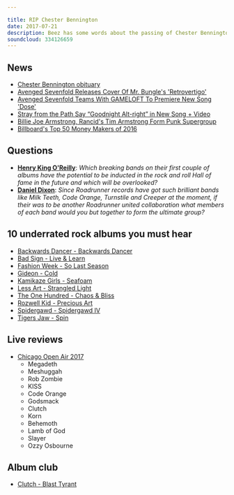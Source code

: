 ```yaml
---

title: RIP Chester Bennington
date: 2017-07-21
description: Beez has some words about the passing of Chester Bennington and the importance of communicating to help one another before being joined by Hill to chat about the new Avenged Sevenfold track, who would make up a Roadrunner Supergroup, the top grossing musicians of 2016 and bring you 10 albums flying under the attention of the mainstream that deserve your attention. If that wasn't enough our Album Club is on one of the 21st Century's greatest albums, Clutch's peerless Blast Tyrant.
soundcloud: 334126659
---
```


## News

* [Chester Bennington obituary](https://www.theguardian.com/music/2017/jul/21/chester-bennington-obituary)
* [Avenged Sevenfold Releases Cover Of Mr. Bungle's 'Retrovertigo'](http://www.blabbermouth.net/news/avenged-sevenfold-releases-cover-of-mr-bungles-retrovertigo.html)
* [Avenged Sevenfold Teams With GAMELOFT To Premiere New Song 'Dose'](http://www.blabbermouth.net/news/avenged-sevenfold-teams-with-gameloft-to-premiere-new-song-dose.html)
* [Stray from the Path Say “Goodnight Alt-right” in New Song + Video](http://www.metalsucks.net/2017/07/12/stray-from-the-path-say-goodnight-alt-right-in-new-song-video/)
* [Billie Joe Armstrong, Rancid's Tim Armstrong Form Punk Supergroup](https://www.rollingstone.com/music/news/billie-joe-armstrong-forms-punk-supergroup-the-armstrongs-w492510)
* [Billboard's Top 50 Money Makers of 2016](http://www.billboard.com/photos/7865108/highest-paid-musicians-2016-money-makers)

## Questions

* **[Henry King O'Reilly](https://www.facebook.com/thatsnotmetalpodcast/posts/2144577985768734?comment_id=2144583092434890&comment_tracking=%7B%22tn%22%3A%22R9%22%7D)**: _Which breaking bands on their first couple of albums have the potential to be inducted in the rock and roll Hall of fame in the future and which will be overlooked?_
* **[Daniel Dixon](https://www.facebook.com/thatsnotmetalpodcast/posts/2144577985768734?comment_id=2144607285765804&comment_tracking=%7B%22tn%22%3A%22R9%22%7D)**: _Since Roadrunner records have got such brilliant bands like Milk Teeth, Code Orange, Turnstile and Creeper at the moment, if their was to be another Roadrunner united collaboration what members of each band would you but together to form the ultimate group?_

## 10 underrated rock albums you must hear

* [Backwards Dancer - Backwards Dancer](https://itunes.apple.com/gb/album/backwards-dancer/id1154773176)
* [Bad Sign - Live & Learn](https://itunes.apple.com/gb/album/live-learn/id1226024868)
* [Fashion Week - So Last Season](https://fashionweek.bandcamp.com/album/so-last-season)
* [Gideon - Cold](https://itunes.apple.com/gb/album/cold/id1211885860)
* [Kamikaze Girls - Seafoam](https://itunes.apple.com/gb/album/seafoam/id1238701511)
* [Less Art - Strangled Light](https://itunes.apple.com/gb/album/strangled-light/id1242457110)
* [The One Hundred - Chaos & Bliss](https://itunes.apple.com/gb/album/chaos-bliss/id1217256897)
* [Rozwell Kid - Precious Art](https://itunes.apple.com/gb/album/precious-art/id1222816881)
* [Spidergawd - Spidergawd IV](https://itunes.apple.com/gb/album/spidergawd-iv/id1194619955)
* [Tigers Jaw - Spin](https://itunes.apple.com/gb/album/spin/id1216756437)

## Live reviews

* [Chicago Open Air 2017](https://www.songkick.com/festivals/1491669-chicago-open-air/id/29029994-chicago-open-air-2017)
  * Megadeth
  * Meshuggah
  * Rob Zombie
  * KISS
  * Code Orange
  * Godsmack
  * Clutch
  * Korn
  * Behemoth
  * Lamb of God
  * Slayer
  * Ozzy Osbourne

## Album club

* [Clutch - Blast Tyrant](https://itunes.apple.com/gb/album/blast-tyrant/id676243080)
